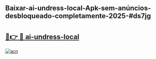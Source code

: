 ## Baixar-ai-undress-local-Apk-sem-anúncios-desbloqueado-completamente-2025-#ds7jg

# <h2><a href="https://ainizakaria.my?title=ai-undress-local&ref=20M">🔗👉 🔴 ai-undress-local</a></h2>

[![acn](https://github.com/user-attachments/assets/0f9c940e-d8b0-45ae-aac7-cd30a18b3e1c)](https://ainizakaria.my?title=ai-undress-local&ref=20M)

